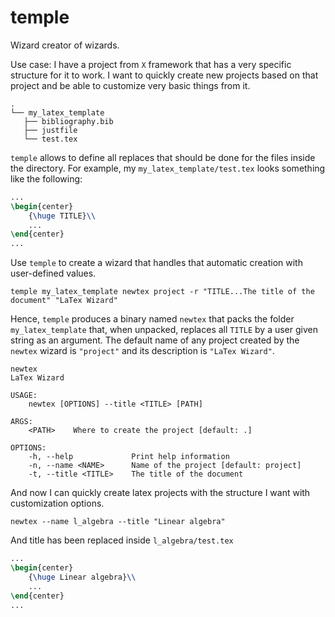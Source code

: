 # temple
Wizard creator of wizards.

Use case: I have a project from `X` framework that has a very specific structure for it to work. I want to quickly create new projects based on that project and be able to customize very basic things from it.

```
.
└── my_latex_template
   ├── bibliography.bib
   ├── justfile
   └── test.tex 
```

`temple` allows to define all replaces that should be done for the files inside the directory.
For example, my `my_latex_template/test.tex` looks something like the following:

```latex
...
\begin{center}
    {\huge TITLE}\\
    ...
\end{center}
...
```

Use `temple` to create a wizard that handles that automatic creation with user-defined values.

```
temple my_latex_template newtex project -r "TITLE...The title of the document" "LaTex Wizard"
```

Hence, `temple` produces a binary named `newtex` that packs the folder `my_latex_template` that, when unpacked, replaces all `TITLE` by a user given string as an argument. The default name of any project created by the `newtex` wizard is `"project"` and its description is `"LaTex Wizard"`.

```
newtex
LaTex Wizard

USAGE:
    newtex [OPTIONS] --title <TITLE> [PATH]

ARGS:
    <PATH>    Where to create the project [default: .]

OPTIONS:
    -h, --help             Print help information
    -n, --name <NAME>      Name of the project [default: project]
    -t, --title <TITLE>    The title of the document
```

And now I can quickly create latex projects with the structure I want with customization options.

```
newtex --name l_algebra --title "Linear algebra"
```

And title has been replaced inside `l_algebra/test.tex`

```latex
...
\begin{center}
    {\huge Linear algebra}\\
    ...
\end{center}
...
```
